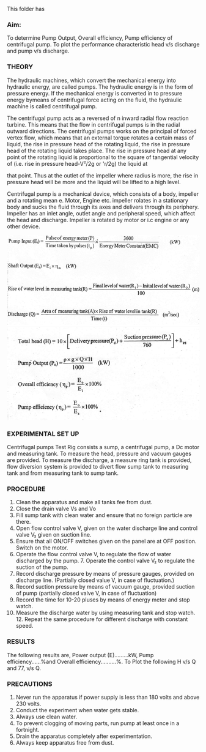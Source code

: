 This folder has 

### Aim: 
To determine Pump Output, Overall efficiency, Pump efficiency of centrifugal pump. To plot the performance characteristic head v/s discharge and pump v/s discharge.

### THEORY

The hydraulic machines, which convert the mechanical energy into hydraulic energy, are called pumps. The hydraulic energy is in the form of pressure energy. If the mechanical energy is converted in to pressure energy bymeans of centrifugal force acting on the fluid, the hydraulic machine is called centrifugal pump.

The centrifugal pump acts as a reversed of n inward radial flow reaction turbine. This means that the flow in centrifugal pumps is in the radial outward directions. The centrifugal pumps works on the principal of forced vertex flow, which means that an external torque rotates a certain mass of liquid, the rise in pressure head of the rotating liquid, the rise in pressure head of the rotating liquid takes place. The rise in pressure head at any point of the rotating liquid is proportional to the square of tangential velocity of (i.e. rise in pressure head-V²/2g or 'r/2g) the liquid at

that point. Thus at the outlet of the impeller where radius is more, the rise in pressure head will be more and the liquid will be lifted to a high level.

Centrifugal pump is a mechanical device, which consists of a body, impeller and a rotating mean e. Motor, Engine etc. impeller rolates in a stationary body and sucks the fluid through its axes and delivers through its periphery. Impeller has an inlet angle, outlet angle and peripheral speed, which affect the head and discharge. Impeller is rotated by motor or i.c engine or any other device.

<img src="./images/formula1.png"/>

<br>

<img src="./images/formula2.png"/>

### EXPERIMENTAL SET UP
Centrifugal pumps Test Rig consists a sump, a centrifugal pump, a Dc motor and measuring tank. To measure the head, pressure and vacuum gauges are provided. To measure the discharge, a measure ring tank is provided, flow diversion system is provided to divert flow sump tank to measuring tank and from measuring tank to sump tank.




### PROCEDURE

1. Clean the apparatus and make all tanks fee from dust.
2. Close the drain valve Vs and Vo
3. Fill sump tank with clean water and ensure that no foreign particle are there.
4. Open flow control valve V, given on the water discharge line and control valve V₂ given on suction line.
5. Ensure that all ON/OFF switches given on the panel are at OFF position. Switch on the motor.
6. Operate the flow control valve V, to regulate the flow of water discharged by the pump. 7. Operate the control valve V₂ to regulate the suction of the pump.
8. Record discharge pressure by means of pressure gauges, provided on discharge line.
(Partially closed value V, in case of fluctuation.)
9. Record suction pressure by means of vacuum gauge, provided suction of pump (partially closed valve V, in case of fluctuation)
10. Record the time for 10-20 pluses by means of energy meter and stop watch.
11. Measure the discharge water by using measuring tank and stop watch. 12. Repeat the same procedure for different discharge with constant speed.



### RESULTS

The following results are, Power output (E).........kW, Pump efficiency......%and Overall efficiency..........%. To Plot the following H v/s Q and 77, v/s Q.

### PRECAUTIONS

1.	Never run the apparatus if power supply is less than 180 volts and above 230 volts.
2.	Conduct the experiment when water gets stable.
3.	Always use clean water.
4.	To prevent clogging of moving parts, run pump at least once in a fortnight.
5.	Drain the apparatus completely after experimentation.
6.	Always keep apparatus free from dust.
